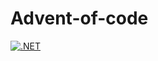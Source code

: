 # Advent-of-code

[![.NET](https://github.com/pedersorensen/Advent-of-code/actions/workflows/buildAndTest.yml/badge.svg)](https://github.com/pedersorensen/Advent-of-code/actions/workflows/buildAndTest.yml)
